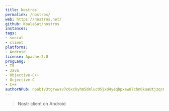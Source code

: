 ```yaml
---
title: Nostros
permalink: /nostros/
web: https://nostros.net/
github: KoalaSat/nostros
instances:
tags:
- social
- client
platforms:
- Android
license: Apache-2.0
progLang:
- TS
- Java
- Objective-C++
- Ocjective-C
- C++
authorNPub: npub1v3tgrwwsv7c6xckyhm5dmluc05jxd4yeqhpxew87chn0kua0tjzqc6yvjh
---
```


> Nostr client on Android


